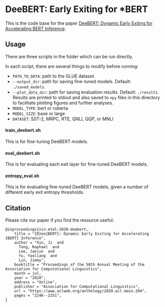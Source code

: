 # DeeBERT: Early Exiting for *BERT

This is the code base for the paper [DeeBERT: Dynamic Early Exiting for Accelerating BERT Inference](https://www.aclweb.org/anthology/2020.acl-main.204/).


## Usage

There are three scripts in the folder which can be run directly.

In each script, there are several things to modify before running:

* `PATH_TO_DATA`: path to the GLUE dataset.
* `--output_dir`: path for saving fine-tuned models. Default: `./saved_models`.
* `--plot_data_dir`: path for saving evaluation results. Default: `./results`. Results are printed to stdout and also saved to `npy` files in this directory to facilitate plotting figures and further analyses.
* `MODEL_TYPE`: bert or roberta
* `MODEL_SIZE`: base or large
* `DATASET`: SST-2, MRPC, RTE, QNLI, QQP, or MNLI

#### train_deebert.sh

This is for fine-tuning DeeBERT models.

#### eval_deebert.sh

This is for evaluating each exit layer for fine-tuned DeeBERT models.

#### entropy_eval.sh

This is for evaluating fine-tuned DeeBERT models, given a number of different early exit entropy thresholds.



## Citation

Please cite our paper if you find the resource useful:
```
@inproceedings{xin-etal-2020-deebert,
    title = "{D}ee{BERT}: Dynamic Early Exiting for Accelerating {BERT} Inference",
    author = "Xin, Ji  and
      Tang, Raphael  and
      Lee, Jaejun  and
      Yu, Yaoliang  and
      Lin, Jimmy",
    booktitle = "Proceedings of the 58th Annual Meeting of the Association for Computational Linguistics",
    month = jul,
    year = "2020",
    address = "Online",
    publisher = "Association for Computational Linguistics",
    url = "https://www.aclweb.org/anthology/2020.acl-main.204",
    pages = "2246--2251",
}
```

